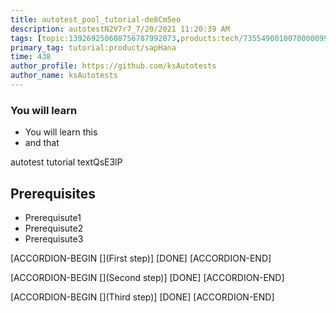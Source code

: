 ```yaml
---
title: autotest_pool_tutorial-de8Cm5eo
description: autotestN2V7r7_7/20/2021 11:20:39 AM
tags: [topic:139269250608756787992873,products:tech/73554900100700000996,tutorial:experience/advanced]
primary_tag: tutorial:product/sapHana
time: 438
author_profile: https://github.com/ksAutotests
author_name: ksAutotests
---
```

### You will learn
- You will learn this
- and that

autotest tutorial textQsE3lP

## Prerequisites
- Prerequisute1
- Prerequisute2
- Prerequisute3

[ACCORDION-BEGIN [](First step)]
[DONE]
[ACCORDION-END]

[ACCORDION-BEGIN [](Second step)]
[DONE]
[ACCORDION-END]

[ACCORDION-BEGIN [](Third step)]
[DONE]
[ACCORDION-END]

